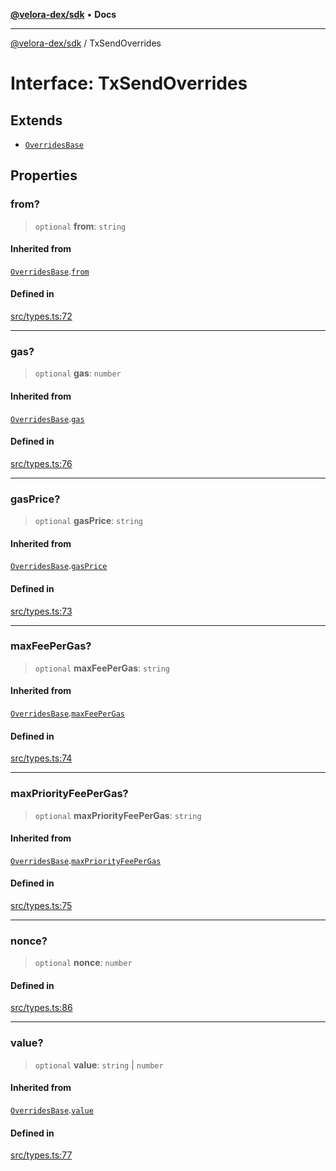 [**@velora-dex/sdk**](../README.md) • **Docs**

***

[@velora-dex/sdk](../globals.md) / TxSendOverrides

# Interface: TxSendOverrides

## Extends

- [`OverridesBase`](../-internal-/interfaces/OverridesBase.md)

## Properties

### from?

> `optional` **from**: `string`

#### Inherited from

[`OverridesBase`](../-internal-/interfaces/OverridesBase.md).[`from`](../-internal-/interfaces/OverridesBase.md#from)

#### Defined in

[src/types.ts:72](https://github.com/VeloraDEX/paraswap-sdk/blob/feat/velora/src/types.ts#L72)

***

### gas?

> `optional` **gas**: `number`

#### Inherited from

[`OverridesBase`](../-internal-/interfaces/OverridesBase.md).[`gas`](../-internal-/interfaces/OverridesBase.md#gas)

#### Defined in

[src/types.ts:76](https://github.com/VeloraDEX/paraswap-sdk/blob/feat/velora/src/types.ts#L76)

***

### gasPrice?

> `optional` **gasPrice**: `string`

#### Inherited from

[`OverridesBase`](../-internal-/interfaces/OverridesBase.md).[`gasPrice`](../-internal-/interfaces/OverridesBase.md#gasprice)

#### Defined in

[src/types.ts:73](https://github.com/VeloraDEX/paraswap-sdk/blob/feat/velora/src/types.ts#L73)

***

### maxFeePerGas?

> `optional` **maxFeePerGas**: `string`

#### Inherited from

[`OverridesBase`](../-internal-/interfaces/OverridesBase.md).[`maxFeePerGas`](../-internal-/interfaces/OverridesBase.md#maxfeepergas)

#### Defined in

[src/types.ts:74](https://github.com/VeloraDEX/paraswap-sdk/blob/feat/velora/src/types.ts#L74)

***

### maxPriorityFeePerGas?

> `optional` **maxPriorityFeePerGas**: `string`

#### Inherited from

[`OverridesBase`](../-internal-/interfaces/OverridesBase.md).[`maxPriorityFeePerGas`](../-internal-/interfaces/OverridesBase.md#maxpriorityfeepergas)

#### Defined in

[src/types.ts:75](https://github.com/VeloraDEX/paraswap-sdk/blob/feat/velora/src/types.ts#L75)

***

### nonce?

> `optional` **nonce**: `number`

#### Defined in

[src/types.ts:86](https://github.com/VeloraDEX/paraswap-sdk/blob/feat/velora/src/types.ts#L86)

***

### value?

> `optional` **value**: `string` \| `number`

#### Inherited from

[`OverridesBase`](../-internal-/interfaces/OverridesBase.md).[`value`](../-internal-/interfaces/OverridesBase.md#value)

#### Defined in

[src/types.ts:77](https://github.com/VeloraDEX/paraswap-sdk/blob/feat/velora/src/types.ts#L77)
